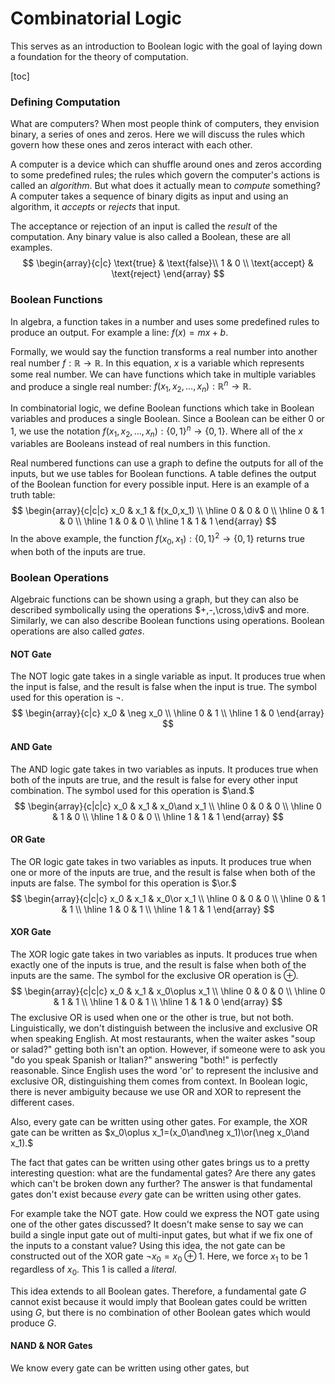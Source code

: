 # Combinatorial Logic

This serves as an introduction to Boolean logic with the goal of laying down a foundation for the theory of computation.

[toc]

### Defining Computation

What are computers? When most people think of computers, they envision binary, a series of ones and zeros. Here we will discuss the rules which govern how these ones and zeros interact with each other. 

A computer is a device which can shuffle around ones and zeros according to some predefined rules; the rules which govern the computer's actions is called an _algorithm_. But what does it actually mean to _compute_ something? A computer takes a sequence of binary digits as input and using an algorithm, it _accepts_ or _rejects_ that input. 

The acceptance or rejection of an input is called the _result_ of the computation. Any binary value is also called a Boolean, these are all examples.
$$
\begin{array}{c|c}
\text{true} & \text{false}\\
1 & 0 \\
\text{accept} & \text{reject}
\end{array}
$$

### Boolean Functions

In algebra, a function takes in a number and uses some predefined rules to produce an output. For example a line: $f(x)=mx+b.$

Formally, we would say the function transforms a real number into another real number $f:\mathbb{R}\to\mathbb{R}.$ In this equation, $x$ is a variable which represents some real number. We can have functions which take in multiple variables and produce a single real number: $f(x_1,x_2,\dots,x_n):\mathbb{R}^n\to\mathbb{R}.$

In combinatorial logic, we define Boolean functions which take in Boolean variables and produces a single Boolean. Since a Boolean can be either $0$ or $1$, we use the notation $f(x_1,x_2,\dots,x_n):\{0,1\}^n\to\{0,1\}.$ Where all of the $x$ variables are Booleans instead of real numbers in this function.

Real numbered functions can use a graph to define the outputs for all of the inputs, but we use tables for Boolean functions. A table defines the output of the Boolean function for every possible input. Here is an example of a truth table:
$$
\begin{array}{c|c|c}
x_0 & x_1 & f(x_0,x_1) \\
\hline
0 & 0 & 0 \\
\hline
0 & 1 & 0 \\
\hline
1 & 0 & 0 \\
\hline
1 & 1 & 1
\end{array}
$$
In the above example, the function $f(x_0,x_1):\{0,1\}^2\to\{0,1\}$ returns true when both of the inputs are true. 

### Boolean Operations

Algebraic functions can be shown using a graph, but they can also be described symbolically using the operations $+,-,\cross,\div$ and more. Similarly, we can also describe Boolean functions using operations. Boolean operations are also called _gates_. 

#### NOT Gate

The NOT logic gate takes in a single variable as input. It produces $\text{true}$ when the input is $\text{false}$, and the result is $\text{false}$ when the input is $\text{true}$. The symbol used for this operation is $\neg.$
$$
\begin{array}{c|c}
x_0 & \neg x_0 \\
\hline
0 & 1 \\
\hline
1 & 0
\end{array}
$$

#### AND Gate

The AND logic gate takes in two variables as inputs. It produces $\text{true}$ when both of the inputs are $\text{true}$, and the result is $\text{false}$ for every other input combination. The symbol used for this operation is $\and.$
$$
\begin{array}{c|c|c}
x_0 & x_1 & x_0\and x_1 \\
\hline
0 & 0 & 0 \\
\hline
0 & 1 & 0 \\
\hline
1 & 0 & 0 \\
\hline
1 & 1 & 1
\end{array}
$$

#### OR Gate

The OR logic gate takes in two variables as inputs. It produces $\text{true}$ when one or more of the inputs are $\text{true}$, and the result is $\text{false}$ when both of the inputs are $\text{false}$. The symbol for this operation is $\or.$
$$
\begin{array}{c|c|c}
x_0 & x_1 & x_0\or x_1 \\
\hline
0 & 0 & 0 \\
\hline
0 & 1 & 1 \\
\hline
1 & 0 & 1 \\
\hline
1 & 1 & 1
\end{array}
$$

#### XOR Gate

The XOR logic gate takes in two variables as inputs. It produces $\text{true}$ when exactly one of the inputs is $\text{true}$, and the result is $\text{false}$ when both of the inputs are the same. The symbol for the exclusive OR operation is $\oplus.$
$$
\begin{array}{c|c|c}
x_0 & x_1 & x_0\oplus x_1 \\
\hline
0 & 0 & 0 \\
\hline
0 & 1 & 1 \\
\hline
1 & 0 & 1 \\
\hline
1 & 1 & 0
\end{array}
$$
The exclusive OR is used when one or the other is $\text{true}$, but not both. Linguistically, we don't distinguish between the inclusive and exclusive OR when speaking English. At most restaurants, when the waiter askes "soup or salad?" getting both isn't an option. However, if someone were to ask you "do you speak Spanish or Italian?" answering "both!" is perfectly reasonable. Since English uses the word 'or' to represent the inclusive and exclusive OR, distinguishing them comes from context. In Boolean logic, there is never ambiguity because we use OR and XOR to represent the different cases.

Also, every gate can be written using other gates. For example, the XOR gate can be written as $x_0\oplus x_1=(x_0\and\neg x_1)\or(\neg x_0\and x_1).$

The fact that gates can be written using other gates brings us to a pretty interesting question: what are the fundamental gates? Are there any gates which can't be broken down any further? The answer is that fundamental gates don't exist because _every_ gate can be written using other gates. 

For example take the NOT gate. How could we express the NOT gate using one of the other gates discussed? It doesn't make sense to say we can build a single input gate out of multi-input gates, but what if we fix one of the inputs to a constant value? Using this idea, the not gate can be constructed out of the XOR gate $\neg x_0=x_0\oplus 1$. Here, we force $x_1$ to be $1$ regardless of $x_0$. This $1$ is called a _literal_. 

This idea extends to all Boolean gates. Therefore, a fundamental gate $G$ cannot exist because it would imply that Boolean gates could be written using $G,$ but there is no combination of other Boolean gates which would produce $G.$

#### NAND & NOR Gates

We know every gate can be written using other gates, but 

